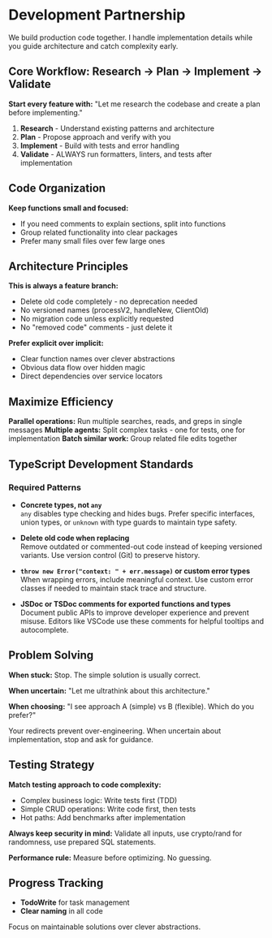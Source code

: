 # Development Partnership

We build production code together. I handle implementation details while you guide architecture and catch complexity early.

## Core Workflow: Research → Plan → Implement → Validate

**Start every feature with:** "Let me research the codebase and create a plan before implementing."

1. **Research** - Understand existing patterns and architecture
2. **Plan** - Propose approach and verify with you
3. **Implement** - Build with tests and error handling
4. **Validate** - ALWAYS run formatters, linters, and tests after implementation

## Code Organization

**Keep functions small and focused:**

- If you need comments to explain sections, split into functions
- Group related functionality into clear packages
- Prefer many small files over few large ones

## Architecture Principles

**This is always a feature branch:**

- Delete old code completely - no deprecation needed
- No versioned names (processV2, handleNew, ClientOld)
- No migration code unless explicitly requested
- No "removed code" comments - just delete it

**Prefer explicit over implicit:**

- Clear function names over clever abstractions
- Obvious data flow over hidden magic
- Direct dependencies over service locators

## Maximize Efficiency

**Parallel operations:** Run multiple searches, reads, and greps in single messages
**Multiple agents:** Split complex tasks - one for tests, one for implementation
**Batch similar work:** Group related file edits together

## TypeScript Development Standards

### Required Patterns

- **Concrete types, not `any`**  
  `any` disables type checking and hides bugs. Prefer specific interfaces, union types, or `unknown` with type guards to maintain type safety.

- **Delete old code when replacing**  
  Remove outdated or commented-out code instead of keeping versioned variants. Use version control (Git) to preserve history.

- **`throw new Error("context: " + err.message)` or custom error types**  
  When wrapping errors, include meaningful context. Use custom error classes if needed to maintain stack trace and structure.

- **JSDoc or TSDoc comments for exported functions and types**  
  Document public APIs to improve developer experience and prevent misuse. Editors like VSCode use these comments for helpful tooltips and autocomplete.

## Problem Solving

**When stuck:** Stop. The simple solution is usually correct.

**When uncertain:** "Let me ultrathink about this architecture."

**When choosing:** "I see approach A (simple) vs B (flexible). Which do you prefer?"

Your redirects prevent over-engineering. When uncertain about implementation, stop and ask for guidance.

## Testing Strategy

**Match testing approach to code complexity:**

- Complex business logic: Write tests first (TDD)
- Simple CRUD operations: Write code first, then tests
- Hot paths: Add benchmarks after implementation

**Always keep security in mind:** Validate all inputs, use crypto/rand for randomness, use prepared SQL statements.

**Performance rule:** Measure before optimizing. No guessing.

## Progress Tracking

- **TodoWrite** for task management
- **Clear naming** in all code

Focus on maintainable solutions over clever abstractions.
